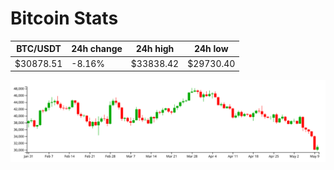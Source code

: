 # Bitcoin Stats

BTC/USDT|24h change|24h high|24h low|
|---|---|---|---|
|$30878.51|-8.16%|$33838.42|$29730.40|

<img src="./chart.svg">
